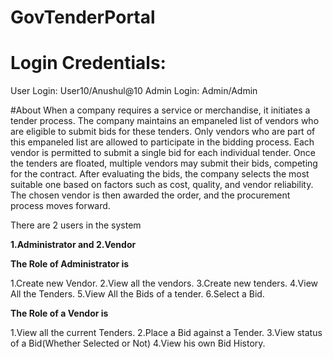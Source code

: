 # GovTenderPortal
# Login Credentials:
User Login: User10/Anushul@10
Admin Login: Admin/Admin

#About
When a company requires a service or merchandise, it initiates a tender process. The company maintains an empaneled list of vendors who are eligible to submit bids for these tenders. Only vendors who are part of this empaneled list are allowed to participate in the bidding process. Each vendor is permitted to submit a single bid for each individual tender.
Once the tenders are floated, multiple vendors may submit their bids, competing for the contract. After evaluating the bids, the company selects the most suitable one based on factors such as cost, quality, and vendor reliability. The chosen vendor is then awarded the order, and the procurement process moves forward.

There are 2 users in the system

**1.Administrator and
2.Vendor**

**The Role of Administrator is**

1.Create new Vendor.
2.View all the vendors.
3.Create new tenders.
4.View All the Tenders.
5.View All the Bids of a tender.
6.Select a Bid.

**The Role of a Vendor is**

1.View all the current Tenders.
2.Place a Bid against a Tender.
3.View status of a Bid(Whether Selected or Not)
4.View his own Bid History.
